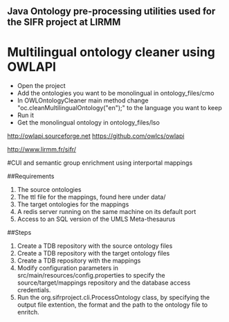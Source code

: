 Java Ontology pre-processing utilities used for the SIFR project at LIRMM
--------------


# Multilingual ontology cleaner using OWLAPI

- Open the project
- Add the ontologies you want to be monolingual in ontology_files/cmo
- In OWLOntologyCleaner main method change "oc.cleanMultilingualOntology("en");" to the language you want to keep
- Run it
- Get the monolingual ontology in ontology_files/lso

http://owlapi.sourceforge.net
https://github.com/owlcs/owlapi

http://www.lirmm.fr/sifr/


#CUI and semantic group enrichment using interportal mappings

##Requirements
  1. The source ontologies
  2. The ttl file for the mappings, found here under data/
  3. The target ontologies for the mappings
  4. A redis server running on the same machine on its default port
  5. Access to an SQL version of the UMLS Meta-thesaurus 

##Steps

  1. Create a TDB repository with the source ontology files
  2. Create a TDB repository with the target ontology files
  3. Create a TDB repository with the mappings 
  4. Modify configuration parameters in src/main/resources/config.properties to specify the source/target/mappings repository and the database access credentials. 
  5. Run the org.sifrproject.cli.ProcessOntology class, by specifying the output file extention, the format and the path to the ontology file to enritch. 


